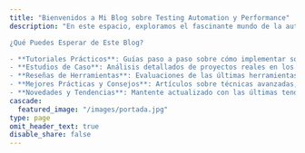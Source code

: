 ```yaml
---
title: "Bienvenidos a Mi Blog sobre Testing Automation y Performance"
description: "En este espacio, exploramos el fascinante mundo de la automatización de pruebas y el rendimiento del software. Como profesional con años de experiencia en la industria, mi objetivo es compartir conocimientos, técnicas y mejores prácticas para ayudar a otros testers y desarrolladores a mejorar la calidad y eficiencia de sus proyectos de software.

¿Qué Puedes Esperar de Este Blog?

- **Tutoriales Prácticos**: Guías paso a paso sobre cómo implementar soluciones de automatización de pruebas y pruebas de rendimiento utilizando herramientas modernas y tecnologías emergentes.
- **Estudios de Caso**: Análisis detallados de proyectos reales en los que se aplicaron estrategias de testing automation y performance, destacando desafíos y soluciones.
- **Reseñas de Herramientas**: Evaluaciones de las últimas herramientas y frameworks en el ámbito del testing, como Selenium, JMeter, Postman, y más.
- **Mejores Prácticas y Consejos**: Artículos sobre técnicas avanzadas, patrones de diseño y enfoques para optimizar y escalar tus pruebas automatizadas y de rendimiento.
- **Novedades y Tendencias**: Mantente actualizado con las últimas tendencias en la industria del software, incluyendo DevOps, CI/CD, y metodologías ágiles."
cascade:
  featured_image: "/images/portada.jpg"
type: page
omit_header_text: true
disable_share: false
---
```





<!-- 
---
title: "Ananke: a Hugo Theme"

description: "The last theme you'll ever need. Maybe."
# 1. To ensure Netlify triggers a build on our exampleSite instance, we need to change a file in the exampleSite directory.
theme_version: '2.8.2'
cascade:
featured_image: '/images/gohugo-default-sample-hero-image.jpg'
---
Welcome to my blog with some of my work in progress. I've been working on this book idea. You can read some of the chapters below. -->
